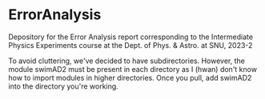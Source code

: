# ErrorAnalysis
Depository for the Error Analysis report corresponding to the Intermediate Physics Experiments course at the Dept. of Phys. &amp; Astro. at SNU, 2023-2

To avoid cluttering, we've decided to have subdirectories. However, the module swimAD2 must be present in each directory as I (hwan) don't know how to import modules in higher directories. Once you pull, add swimAD2 into the directory you're working. 
